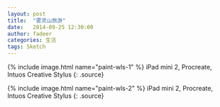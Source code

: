 ```yaml
---
layout: post
title:  "雾灵山旅游"
date:   2014-09-25 12:30:00
author: fadeer
categories: 生活
tags: Sketch
---
```


{% include image.html name="paint-wls-1" %}
iPad mini 2, Procreate, Intuos Creative Stylus
{: .source}

{% include image.html name="paint-wls-2" %}
iPad mini 2, Procreate, Intuos Creative Stylus
{: .source}
